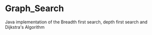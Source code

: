 Graph_Search
============

Java implementation of the Breadth first search, depth first search and Dijkstra's Algorithm
